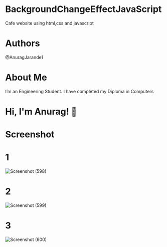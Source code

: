 # BackgroundChangeEffectJavaScript
Cafe website using html,css and javascript

# Authors
@AnuragJarande1

# About Me
I’m an Engineering Student. I have completed my Diploma in Computers

# Hi, I'm Anurag! 👋

# Screenshot
# 1
![Screenshot (598)](https://github.com/AnuragJarande1/BackgroundChangeEffect/assets/114349428/5b413741-b7da-48d1-be9d-e56a48c8dd64)

# 2
![Screenshot (599)](https://github.com/AnuragJarande1/BackgroundChangeEffect/assets/114349428/eda995e2-c17c-4b5e-87a4-5682ca067690)

# 3
![Screenshot (600)](https://github.com/AnuragJarande1/BackgroundChangeEffect/assets/114349428/faebe7d7-07b1-4cd6-aa7a-6c06443831da)
